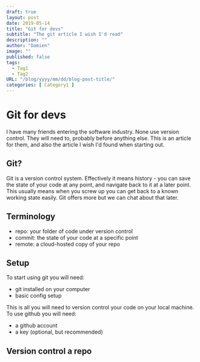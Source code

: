 ```yaml
---
draft: true
layout: post
date: 2019-05-14
title: "Git for devs"
subtitle: "The git article I wish I'd read"
description: ""
author: "Damien"
image: ""
published: false
tags:
  - Tag1
  - Tag2
URL: "/blog/yyyy/mm/dd/blog-post-title/"
categories: [ Category1 ]
---
```


# Git for devs

I have many friends entering the software industry. None use version control. They will need to, probably before anything else. This is an article for them, and also the article I wish I'd found when starting out.

## Git?

Git is a version control system. Effectively it means history - you can save the state of your code at any point, and navigate back to it at a later point. This usually means when you screw up you can get back to a known working state easily. Git offers more but we can chat about that later. 

## Terminology

- repo: your folder of code under version control
- commit: the state of your code at a specific point
- remote: a cloud-hosted copy of your repo


## Setup

To start using git you will need:
- git installed on your computer
- basic config setup

This is all you will need to version control your code on your local machine. To use github you will need:
- a github account
- a key (optional, but recommended)

## Version control a repo

